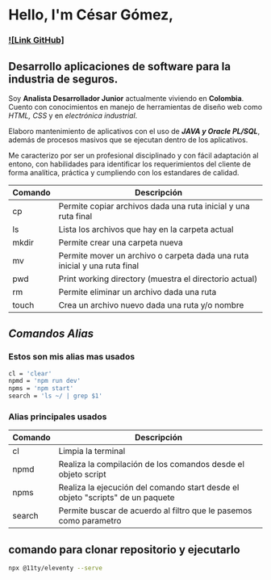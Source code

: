 # Hello, I'm César Gómez,

### [![Link GitHub]](https://github.com/CaesarAlej24)

## Desarrollo aplicaciones de software para la industria de seguros.

Soy **Analista Desarrollador Junior** actualmente viviendo en **Colombia**. Cuento con conocimientos en manejo de herramientas de diseño web como *HTML, CSS* y en *electrónica industrial*. 

Elaboro mantenimiento de aplicativos con el uso de ***JAVA y Oracle PL/SQL***, además de procesos masivos que se ejecutan dentro de los aplicativos.

Me caracterizo por ser un profesional disciplinado y con fácil adaptación al entono, con habilidades para identificar los requerimientos del cliente de forma analítica, práctica y cumpliendo con los estandares de calidad.

 
| Comando | Descripción                                                              |
| --------| ------------------------------------------------------------------------ |
| cp      | Permite copiar archivos dada una ruta inicial y una ruta final           |
| ls      | Lista los archivos que hay en la carpeta actual                          |
| mkdir   | Permite crear una carpeta nueva                                          |
| mv      | Permite mover un archivo o carpeta dada una ruta inicial y una ruta final|
| pwd     | Print working directory (muestra el directorio actual)                   |
| rm      | Permite eliminar un archivo dada una ruta                                |
| touch   | Crea un archivo nuevo dada una ruta y/o nombre                           |

## *Comandos _Alias_*
### **Estos son mis alias mas usados**
```bash
cl = 'clear'
npmd = 'npm run dev'
npms = 'npm start'
search = 'ls ~/ | grep $1'
```
### **Alias principales usados**

| Comando | Descripción                                                                   |
| --------| ----------------------------------------------------------------------------- |
| cl      | Limpia la terminal                                                            |
| npmd    | Realiza la compilación de los comandos desde el objeto script                 |
| npms    | Realiza la ejecución del comando start desde el objeto "scripts" de un paquete|
| search  | Permite buscar de acuerdo al filtro que le pasemos como parametro             |

## comando para clonar repositorio y ejecutarlo
```bash
npx @11ty/eleventy --serve
```
